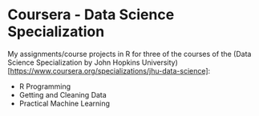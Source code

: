 # Coursera - Data Science Specialization

My assignments/course projects in R for three of the courses of the (Data Science Specialization by John Hopkins University)[https://www.coursera.org/specializations/jhu-data-science]:

* R Programming
* Getting and Cleaning Data
* Practical Machine Learning
